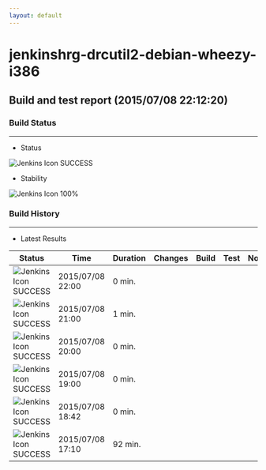 ```yaml
---
layout: default
---
```

# jenkinshrg-drcutil2-debian-wheezy-i386
## Build and test report (2015/07/08 22:12:20)
### Build Status
___
* Status
  
![Jenkins Icon](http://jenkinshrg.github.io/images/48x48/blue.png)
SUCCESS
  
* Stability
  
![Jenkins Icon](http://jenkinshrg.github.io/images/48x48/health-80plus.png)
100%
  
### Build History
___
* Latest Results
  
|Status|Time|Duration|Changes|Build|Test|Note|
|---|---|---|---|---|---|---|
|![Jenkins Icon](http://jenkinshrg.github.io/images/24x24/blue.png)SUCCESS|2015/07/08 22:00|0 min.|||| |
|![Jenkins Icon](http://jenkinshrg.github.io/images/24x24/blue.png)SUCCESS|2015/07/08 21:00|1 min.|||| |
|![Jenkins Icon](http://jenkinshrg.github.io/images/24x24/blue.png)SUCCESS|2015/07/08 20:00|0 min.|||| |
|![Jenkins Icon](http://jenkinshrg.github.io/images/24x24/blue.png)SUCCESS|2015/07/08 19:00|0 min.|||| |
|![Jenkins Icon](http://jenkinshrg.github.io/images/24x24/blue.png)SUCCESS|2015/07/08 18:42|0 min.|||| |
|![Jenkins Icon](http://jenkinshrg.github.io/images/24x24/blue.png)SUCCESS|2015/07/08 17:10|92 min.|||| |
